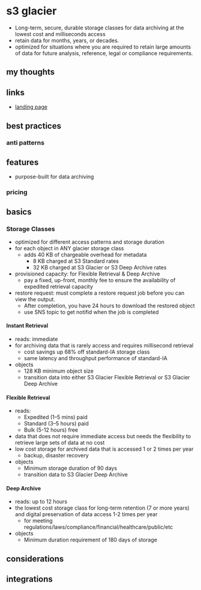 # s3 glacier

- Long-term, secure, durable storage classes for data archiving at the lowest cost and milliseconds access
- retain data for months, years, or decades.
- optimized for situations where you are required to retain large amounts of data for future analysis, reference, legal or compliance requirements.

## my thoughts

## links

- [landing page](https://aws.amazon.com/s3/storage-classes/glacier/)

## best practices

### anti patterns

## features

- purpose-built for data archiving

### pricing

## basics

### Storage Classes

- optimized for different access patterns and storage duration
- for each object in ANY glacier storage class
  - adds 40 KB of chargeable overhead for metadata
    - 8 KB charged at S3 Standard rates
    - 32 KB charged at S3 Glacier or S3 Deep Archive rates
- provisioned capacity: for Flexible Retrieval & Deep Archive
  - pay a fixed, up-front, monthly fee to ensure the availability of expedited retrieval capacity
- restore request: must complete a restore request job before you can view the output.
  - After completion, you have 24 hours to download the restored object
  - use SNS topic to get notifid when the job is completed

#### Instant Retrieval

- reads: immediate
- for archiving data that is rarely access and requires millisecond retrieval
  - cost savings up 68% off standard-IA storage class
  - same latency and throughput performance of standard-IA
- objects
  - 128 KB minimum object size
  - transition data into either S3 Glacier Flexible Retrieval or S3 Glacier Deep Archive

#### Flexible Retrieval

- reads:
  - Expedited (1–5 mins) paid
  - Standard (3–5 hours) paid
  - Bulk (5-12 hours) free
- data that does not require immediate access but needs the flexibility to retrieve large sets of data at no cost
- low cost storage for archived data that is accessed 1 or 2 times per year
  - backup, disaster recovery
- objects
  - Minimum storage duration of 90 days
  - transition data to S3 Glacier Deep Archive

#### Deep Archive

- reads: up to 12 hours
- the lowest cost storage class for long-term retention (7 or more years) and digital preservation of data access 1-2 times per year
  - for meeting regulations/laws/compliance/financial/healthcare/public/etc
- objects
  - Minimum duration requirement of 180 days of storage

## considerations

## integrations
